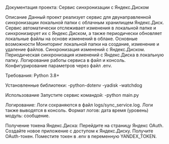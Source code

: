 Документация проекта: Сервис синхронизации с Яндекс.Диском

Описание
Данный проект реализует сервис для двунаправленной синхронизации локальной папки с облачным хранилищем Яндекс.Диск.
Сервис автоматически отслеживает изменения в локальной папке и синхронизирует их с Яндекс.Диском, а также периодически обновляет локальные файлы на основе изменений в облаке.
Основные возможности
Мониторинг локальной папки на создание, изменение и удаление файлов.
Синхронизация изменений с Яндекс.Диском.
Периодическая синхронизация изменений с Яндекс.Диска в локальную папку.
Логирование работы сервиса в файл и консоль.
Конфигурирование параметров через файл .env.

Требования:
Python 3.8+

Установленные библиотеки:
-python-dotenv
-yadisk
-watchdog

Использование
Запустите сервис командой:
-python main.py

Логирование:
Логи сохраняются в файл logs/sync_service.log.
Логи также выводятся в консоль.
Формат логов: дата время (уровень) модуль: сообщение.

Получение токена Яндекс.Диска:
Перейдите на страницу Яндекс OAuth.
Создайте новое приложение с доступом к Яндекс.Диску.
Получите OAuth-токен.
Поместите токен в .env в переменную YANDEX_TOKEN.